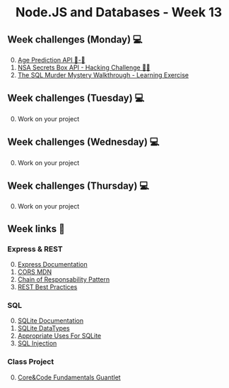 <h1 align="center">Node.JS and Databases - Week 13</h1>

## Week challenges (Monday) 💻

0. [Age Prediction API 👶-👴](ageprediction.md)
1. [NSA Secrets Box API - Hacking Challenge 👨‍💻](secretbox.md)
2. [The SQL Murder Mystery Walkthrough - Learning Exercise](https://mystery.knightlab.com/walkthrough.html) 

## Week challenges (Tuesday) 💻

0. Work on your project

## Week challenges (Wednesday) 💻

0. Work on your project

## Week challenges (Thursday) 💻

0. Work on your project

## Week links 🔗

### Express & REST 

0. [Express Documentation](https://expressjs.com/)
1. [CORS MDN](https://developer.mozilla.org/es/docs/Web/HTTP/CORS)
2. [Chain of Responsability Pattern](https://refactoring.guru/design-patterns/chain-of-responsibility#:~:text=Chain%20of%20Responsibility%20is%20a,next%20handler%20in%20the%20chain.)
3. [REST Best Practices](https://www.freecodecamp.org/news/rest-api-best-practices-rest-endpoint-design-examples/)

### SQL
0. [SQLite Documentation](https://www.sqlite.org/)
1. [SQLite DataTypes](https://www.sqlite.org/datatype3.html)
2. [Appropriate Uses For SQLite](https://www.sqlite.org/whentouse.html)
3. [SQL Injection](https://kinsta.com/es/blog/inyeccion-sql/)

### Class Project

0. [Core&Code Fundamentals Guantlet](https://github.com/Ktoxcon/cc-infinity-gauntlet)
